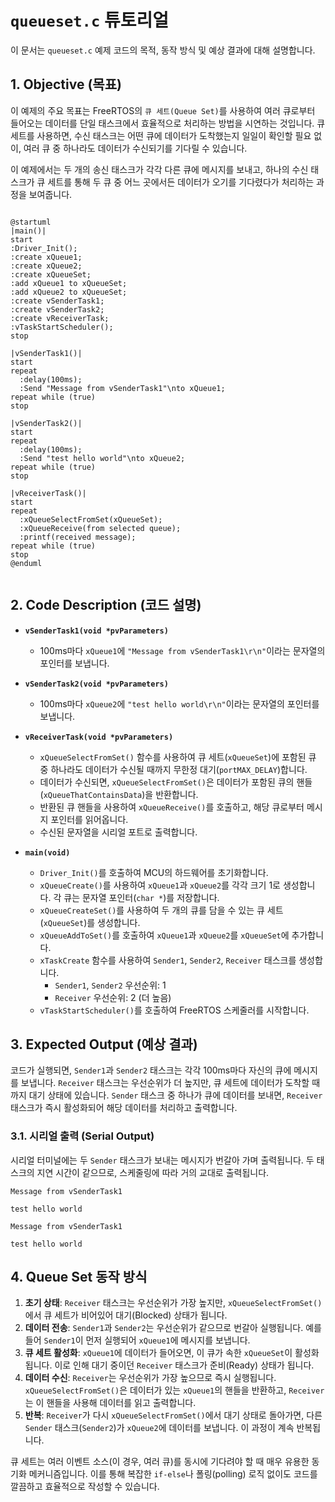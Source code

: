 # `queueset.c` 튜토리얼

이 문서는 `queueset.c` 예제 코드의 목적, 동작 방식 및 예상 결과에 대해 설명합니다.

## 1. Objective (목표)

이 예제의 주요 목표는 FreeRTOS의 `큐 세트(Queue Set)`를 사용하여 여러 큐로부터 들어오는 데이터를 단일 태스크에서 효율적으로 처리하는 방법을 시연하는 것입니다. 큐 세트를 사용하면, 수신 태스크는 어떤 큐에 데이터가 도착했는지 일일이 확인할 필요 없이, 여러 큐 중 하나라도 데이터가 수신되기를 기다릴 수 있습니다.

이 예제에서는 두 개의 송신 태스크가 각각 다른 큐에 메시지를 보내고, 하나의 수신 태스크가 큐 세트를 통해 두 큐 중 어느 곳에서든 데이터가 오기를 기다렸다가 처리하는 과정을 보여줍니다.


```plantuml

@startuml
|main()|
start
:Driver_Init();
:create xQueue1;
:create xQueue2;
:create xQueueSet;
:add xQueue1 to xQueueSet;
:add xQueue2 to xQueueSet;
:create vSenderTask1;
:create vSenderTask2;
:create vReceiverTask;
:vTaskStartScheduler();
stop

|vSenderTask1()|
start
repeat
  :delay(100ms);
  :Send "Message from vSenderTask1"\nto xQueue1;
repeat while (true)
stop

|vSenderTask2()|
start
repeat
  :delay(100ms);
  :Send "test hello world"\nto xQueue2;
repeat while (true)
stop

|vReceiverTask()|
start
repeat
  :xQueueSelectFromSet(xQueueSet);
  :xQueueReceive(from selected queue);
  :printf(received message);
repeat while (true)
stop
@enduml


```

## 2. Code Description (코드 설명)

- **`vSenderTask1(void *pvParameters)`**
  - 100ms마다 `xQueue1`에 `"Message from vSenderTask1\r\n"`이라는 문자열의 포인터를 보냅니다.

- **`vSenderTask2(void *pvParameters)`**
  - 100ms마다 `xQueue2`에 `"test hello world\r\n"`이라는 문자열의 포인터를 보냅니다.

- **`vReceiverTask(void *pvParameters)`**
  - `xQueueSelectFromSet()` 함수를 사용하여 큐 세트(`xQueueSet`)에 포함된 큐 중 하나라도 데이터가 수신될 때까지 무한정 대기(`portMAX_DELAY`)합니다.
  - 데이터가 수신되면, `xQueueSelectFromSet()`은 데이터가 포함된 큐의 핸들(`xQueueThatContainsData`)을 반환합니다.
  - 반환된 큐 핸들을 사용하여 `xQueueReceive()`를 호출하고, 해당 큐로부터 메시지 포인터를 읽어옵니다.
  - 수신된 문자열을 시리얼 포트로 출력합니다.

- **`main(void)`**
  - `Driver_Init()`를 호출하여 MCU의 하드웨어를 초기화합니다.
  - `xQueueCreate()`를 사용하여 `xQueue1`과 `xQueue2`를 각각 크기 1로 생성합니다. 각 큐는 문자열 포인터(`char *`)를 저장합니다.
  - `xQueueCreateSet()`를 사용하여 두 개의 큐를 담을 수 있는 큐 세트(`xQueueSet`)를 생성합니다.
  - `xQueueAddToSet()`를 호출하여 `xQueue1`과 `xQueue2`를 `xQueueSet`에 추가합니다.
  - `xTaskCreate` 함수를 사용하여 `Sender1`, `Sender2`, `Receiver` 태스크를 생성합니다.
    - `Sender1`, `Sender2` 우선순위: 1
    - `Receiver` 우선순위: 2 (더 높음)
  - `vTaskStartScheduler()`를 호출하여 FreeRTOS 스케줄러를 시작합니다.

## 3. Expected Output (예상 결과)

코드가 실행되면, `Sender1`과 `Sender2` 태스크는 각각 100ms마다 자신의 큐에 메시지를 보냅니다. `Receiver` 태스크는 우선순위가 더 높지만, 큐 세트에 데이터가 도착할 때까지 대기 상태에 있습니다. `Sender` 태스크 중 하나가 큐에 데이터를 보내면, `Receiver` 태스크가 즉시 활성화되어 해당 데이터를 처리하고 출력합니다.

### 3.1. 시리얼 출력 (Serial Output)

시리얼 터미널에는 두 `Sender` 태스크가 보내는 메시지가 번갈아 가며 출력됩니다. 두 태스크의 지연 시간이 같으므로, 스케줄링에 따라 거의 교대로 출력됩니다.

```
Message from vSenderTask1

test hello world

Message from vSenderTask1

test hello world

```

## 4. Queue Set 동작 방식

1. **초기 상태**: `Receiver` 태스크는 우선순위가 가장 높지만, `xQueueSelectFromSet()`에서 큐 세트가 비어있어 대기(Blocked) 상태가 됩니다.
2. **데이터 전송**: `Sender1`과 `Sender2`는 우선순위가 같으므로 번갈아 실행됩니다. 예를 들어 `Sender1`이 먼저 실행되어 `xQueue1`에 메시지를 보냅니다.
3. **큐 세트 활성화**: `xQueue1`에 데이터가 들어오면, 이 큐가 속한 `xQueueSet`이 활성화됩니다. 이로 인해 대기 중이던 `Receiver` 태스크가 준비(Ready) 상태가 됩니다.
4. **데이터 수신**: `Receiver`는 우선순위가 가장 높으므로 즉시 실행됩니다. `xQueueSelectFromSet()`은 데이터가 있는 `xQueue1`의 핸들을 반환하고, `Receiver`는 이 핸들을 사용해 데이터를 읽고 출력합니다.
5. **반복**: `Receiver`가 다시 `xQueueSelectFromSet()`에서 대기 상태로 돌아가면, 다른 `Sender` 태스크(`Sender2`)가 `xQueue2`에 데이터를 보냅니다. 이 과정이 계속 반복됩니다.

큐 세트는 여러 이벤트 소스(이 경우, 여러 큐)를 동시에 기다려야 할 때 매우 유용한 동기화 메커니즘입니다. 이를 통해 복잡한 `if-else`나 폴링(polling) 로직 없이도 코드를 깔끔하고 효율적으로 작성할 수 있습니다.

```